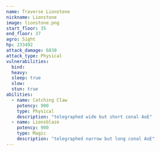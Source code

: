 ```yaml
---
name: Traverse Lionstone
nickname: Lionstone
image: lionstone.png
start_floor: 35
end_floor: 37
agro: Sight
hp: 233492
attack_damage: 6830
attack_type: Physical
vulnerabilities:
  bind: 
  heavy: 
  sleep: true
  slow: 
  stun: true
abilities:
  - name: Catching Claw
    potency: 900
    type: Physical
    description: "telegraphed wide but short conal AoE"
  - name: Lionsblaze
    potency: 900
    type: Magic
    description: "telegraphed narrow but long conal AoE"
---
```

